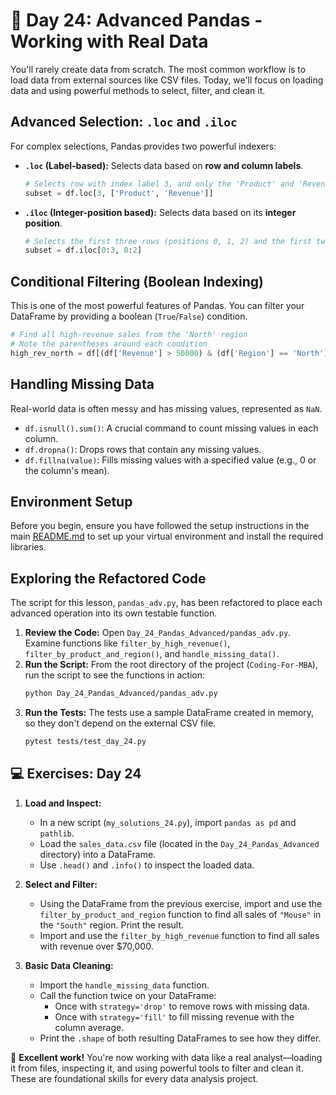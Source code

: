 # 📘 Day 24: Advanced Pandas - Working with Real Data

You'll rarely create data from scratch. The most common workflow is to load data from external sources like CSV files. Today, we'll focus on loading data and using powerful methods to select, filter, and clean it.

## Advanced Selection: `.loc` and `.iloc`

For complex selections, Pandas provides two powerful indexers:

*   **`.loc` (Label-based):** Selects data based on **row and column labels**.
    ```python
    # Selects row with index label 3, and only the 'Product' and 'Revenue' columns
    subset = df.loc[3, ['Product', 'Revenue']]
    ```
*   **`.iloc` (Integer-position based):** Selects data based on its **integer position**.
    ```python
    # Selects the first three rows (positions 0, 1, 2) and the first two columns (0, 1)
    subset = df.iloc[0:3, 0:2]
    ```

## Conditional Filtering (Boolean Indexing)

This is one of the most powerful features of Pandas. You can filter your DataFrame by providing a boolean (`True`/`False`) condition.

```python
# Find all high-revenue sales from the 'North' region
# Note the parentheses around each condition
high_rev_north = df[(df['Revenue'] > 50000) & (df['Region'] == 'North')]
```

## Handling Missing Data

Real-world data is often messy and has missing values, represented as `NaN`.

*   `df.isnull().sum()`: A crucial command to count missing values in each column.
*   `df.dropna()`: Drops rows that contain any missing values.
*   `df.fillna(value)`: Fills missing values with a specified value (e.g., 0 or the column's mean).

## Environment Setup

Before you begin, ensure you have followed the setup instructions in the main [README.md](../../README.md) to set up your virtual environment and install the required libraries.

## Exploring the Refactored Code

The script for this lesson, `pandas_adv.py`, has been refactored to place each advanced operation into its own testable function.

1.  **Review the Code:** Open `Day_24_Pandas_Advanced/pandas_adv.py`. Examine functions like `filter_by_high_revenue()`, `filter_by_product_and_region()`, and `handle_missing_data()`.
2.  **Run the Script:** From the root directory of the project (`Coding-For-MBA`), run the script to see the functions in action:
    ```bash
    python Day_24_Pandas_Advanced/pandas_adv.py
    ```
3.  **Run the Tests:** The tests use a sample DataFrame created in memory, so they don't depend on the external CSV file.
    ```bash
    pytest tests/test_day_24.py
    ```

## 💻 Exercises: Day 24

1.  **Load and Inspect:**
    *   In a new script (`my_solutions_24.py`), import `pandas as pd` and `pathlib`.
    *   Load the `sales_data.csv` file (located in the `Day_24_Pandas_Advanced` directory) into a DataFrame.
    *   Use `.head()` and `.info()` to inspect the loaded data.

2.  **Select and Filter:**
    *   Using the DataFrame from the previous exercise, import and use the `filter_by_product_and_region` function to find all sales of `"Mouse"` in the `"South"` region. Print the result.
    *   Import and use the `filter_by_high_revenue` function to find all sales with revenue over $70,000.

3.  **Basic Data Cleaning:**
    *   Import the `handle_missing_data` function.
    *   Call the function twice on your DataFrame:
        *   Once with `strategy='drop'` to remove rows with missing data.
        *   Once with `strategy='fill'` to fill missing revenue with the column average.
    *   Print the `.shape` of both resulting DataFrames to see how they differ.

🎉 **Excellent work!** You're now working with data like a real analyst—loading it from files, inspecting it, and using powerful tools to filter and clean it. These are foundational skills for every data analysis project.